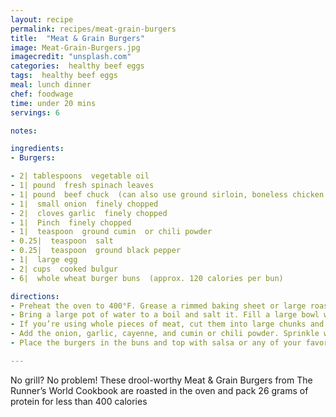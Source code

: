 ```yaml
---
layout: recipe
permalink: recipes/meat-grain-burgers
title:  "Meat & Grain Burgers"
image: Meat-Grain-Burgers.jpg
imagecredit: "unsplash.com"
categories:  healthy beef eggs
tags:  healthy beef eggs
meal: lunch dinner
chef: foodwage
time: under 20 mins
servings: 6

notes:

ingredients:
- Burgers:

- 2| tablespoons  vegetable oil
- 1| pound  fresh spinach leaves
- 1| pound  beef chuck  (can also use ground sirloin, boneless chicken or turkey thighs, pork or lamb shoulder with excess fat removed)
- 1|  small onion  finely chopped
- 2|  cloves garlic  finely chopped
- 1|  Pinch  finely chopped
- 1|  teaspoon  ground cumin  or chili powder
- 0.25|  teaspoon  salt
- 0.25|  teaspoon  ground black pepper
- 1|  large egg
- 2| cups  cooked bulgur
- 6|  whole wheat burger buns  (approx. 120 calories per bun)

directions:
- Preheat the oven to 400°F. Grease a rimmed baking sheet or large roasting pan with the oil.
- Bring a large pot of water to a boil and salt it. Fill a large bowl with ice water. Wilt the spinach in the boiling water for about 30 seconds. Drain and immediately plunge into the ice water. Drain, squeeze tightly to dry thoroughly, and coarsely chop. Put the spinach in a bowl. If you’re using ground meat, add it to the spinach and skip the next step.
- If you’re using whole pieces of meat, cut them into large chunks and put them in a food processor. Pulse several times to process until ground but not pureed, stopping the machine and scraping down the sides, if necessary. Transfer to the bowl with the spinach.
- Add the onion, garlic, cayenne, and cumin or chili powder. Sprinkle with 0.25 teaspoon salt and pepper, and stir. Add the egg and grains and mix until thoroughly combined using a rubber spatula or your hands. Shape into 6 burgers and put on the baking sheet or in the roasting pan. Transfer to the oven and roast for 20 to 30 minutes, or until firm and browned all over. (Carefully turn them once or twice for even cooking.) Since the burgers are pretty sturdy, they can also be cooked on a preheated grill over medium heat for 3 or 4 minutes per side.
- Place the burgers in the buns and top with salsa or any of your favorite burger toppings.

---
```


No grill? No problem! These drool-worthy Meat & Grain Burgers from The Runner’s World Cookbook are roasted in the oven and pack 26 grams of protein for less than 400 calories